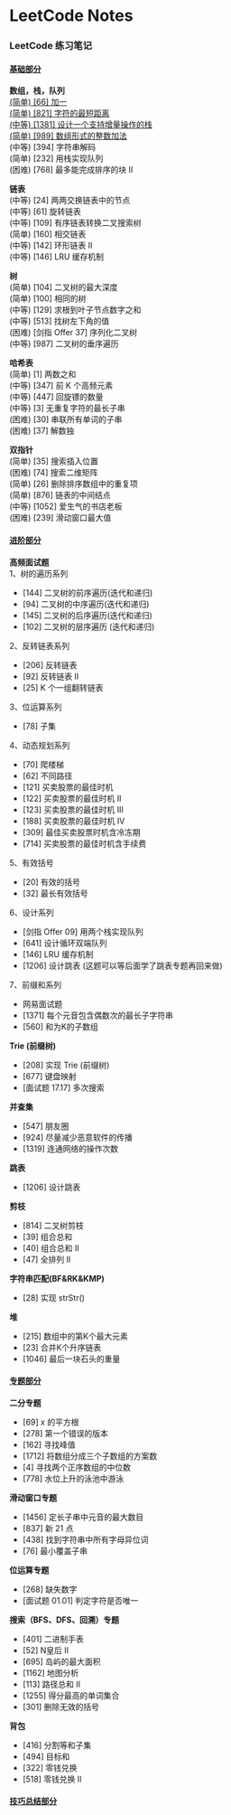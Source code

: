 # LeetCode Notes
### LeetCode 练习笔记

#### [基础部分](https://github.com/yrylalala/LeetCodeNotes/blob/main/basic/basic.md)
  **数组，栈，队列**  
  [(简单) [66] 加一](https://github.com/yrylalala/LeetCodeNotes/blob/main/basic/1%E3%80%81(%E7%AE%80%E5%8D%95)%2066.%20%E5%8A%A0%E4%B8%80.md)  
  [(简单) [821] 字符的最短距离](https://github.com/yrylalala/LeetCodeNotes/blob/main/basic/2%E3%80%81(%E7%AE%80%E5%8D%95)%20821.%20%E5%AD%97%E7%AC%A6%E7%9A%84%E6%9C%80%E7%9F%AD%E8%B7%9D%E7%A6%BB.md)  
  [(中等) [1381] 设计一个支持增量操作的栈](https://github.com/yrylalala/LeetCodeNotes/blob/main/basic/3%E3%80%81(%E4%B8%AD%E7%AD%89)%201381.%E8%AE%BE%E8%AE%A1%E4%B8%80%E4%B8%AA%E6%94%AF%E6%8C%81%E5%A2%9E%E9%87%8F%E6%93%8D%E4%BD%9C%E7%9A%84%E6%A0%88.md)  
  [(简单) [989] 数组形式的整数加法](https://github.com/yrylalala/LeetCodeNotes/blob/main/basic/(%E7%AE%80%E5%8D%95)%20%5B989%5D%20%E6%95%B0%E7%BB%84%E5%BD%A2%E5%BC%8F%E7%9A%84%E6%95%B4%E6%95%B0%E5%8A%A0%E6%B3%95.md)  
  (中等) [394] 字符串解码  
  (简单) [232] 用栈实现队列  
  (困难) [768] 最多能完成排序的块 II  
  
  **链表**  
  (中等) [24] 两两交换链表中的节点  
  (中等) [61] 旋转链表  
  (中等) [109] 有序链表转换二叉搜索树  
  (简单) [160] 相交链表  
  (中等) [142] 环形链表 II  
  (中等) [146] LRU 缓存机制  
  
  **树**  
  (简单) [104] 二叉树的最大深度  
  (简单) [100] 相同的树  
  (中等) [129] 求根到叶子节点数字之和  
  (中等) [513] 找树左下角的值  
  (困难) [剑指 Offer 37] 序列化二叉树  
  (中等) [987] 二叉树的垂序遍历  
  
  **哈希表**  
  (简单) [1] 两数之和  
  (中等) [347] 前 K 个高频元素  
  (中等) [447] 回旋镖的数量  
  (中等) [3] 无重复字符的最长子串  
  (困难) [30] 串联所有单词的子串  
  (困难) [37] 解数独  
  
  **双指针**  
  (简单) [35] 搜索插入位置  
  (困难) [74] 搜索二维矩阵  
  (简单) [26] 删除排序数组中的重复项  
  (简单) [876] 链表的中间结点  
  (中等) [1052] 爱生气的书店老板  
  (困难) [239] 滑动窗口最大值  


#### [进阶部分](https://github.com/yrylalala/LeetCodeNotes/blob/main/advanced/advanced.md)

**高频面试题**  
1、树的遍历系列
- [144] 二叉树的前序遍历(迭代和递归)
- [94] 二叉树的中序遍历(迭代和递归)
- [145] 二叉树的后序遍历(迭代和递归)
- [102] 二叉树的层序遍历 (迭代和递归)

2、反转链表系列
- [206] 反转链表
- [92] 反转链表 II
- [25] K 个一组翻转链表
    
3、位运算系列
- [78] 子集
    
4、动态规划系列
- [70] 爬楼梯
- [62] 不同路径
- [121] 买卖股票的最佳时机
- [122] 买卖股票的最佳时机 II
- [123] 买卖股票的最佳时机 III
- [188] 买卖股票的最佳时机 IV
- [309] 最佳买卖股票时机含冷冻期
- [714] 买卖股票的最佳时机含手续费

5、有效括号
- [20] 有效的括号
- [32] 最长有效括号

6、设计系列
- [剑指 Offer 09] 用两个栈实现队列
- [641] 设计循环双端队列
- [146] LRU 缓存机制
- [1206] 设计跳表 (这题可以等后面学了跳表专题再回来做)

7、前缀和系列
- 网易面试题
- [1371] 每个元音包含偶数次的最长子字符串
- [560] 和为K的子数组

**Trie (前缀树)**  
- [208] 实现 Trie (前缀树)
- [677] 键盘映射
- [面试题 17.17] 多次搜索
  
**并查集**  
- [547] 朋友圈
- [924] 尽量减少恶意软件的传播
- [1319] 连通网络的操作次数

**跳表**  
- [1206] 设计跳表

**剪枝**  
- [814] 二叉树剪枝
- [39] 组合总和
- [40] 组合总和 II
- [47] 全排列 II

**字符串匹配(BF&RK&KMP)**  
- [28] 实现 strStr()

**堆**  
- [215] 数组中的第K个最大元素
- [23] 合并K个升序链表
- [1046] 最后一块石头的重量

#### [专题部分](https://github.com/yrylalala/LeetCodeNotes/blob/main/topic/topic.md)
**二分专题**  
- [69] x 的平方根
- [278] 第一个错误的版本
- [162] 寻找峰值
- [1712] 将数组分成三个子数组的方案数
- [4] 寻找两个正序数组的中位数
- [778] 水位上升的泳池中游泳

**滑动窗口专题**  
- [1456] 定长子串中元音的最大数目
- [837] 新 21 点
- [438] 找到字符串中所有字母异位词
- [76] 最小覆盖子串

**位运算专题**  
- [268] 缺失数字
- [面试题 01.01] 判定字符是否唯一

**搜索（BFS、DFS、回溯）专题**  
- [401] 二进制手表
- [52] N皇后 II
- [695] 岛屿的最大面积
- [1162] 地图分析
- [113] 路径总和 II
- [1255] 得分最高的单词集合
- [301] 删除无效的括号

**背包**  
- [416] 分割等和子集
- [494] 目标和
- [322] 零钱兑换
- [518] 零钱兑换 II


#### [技巧总结部分](https://github.com/yrylalala/LeetCodeNotes/blob/main/skills/skills.md)